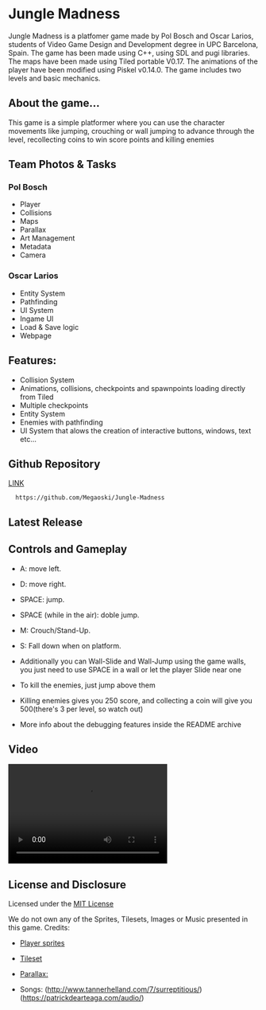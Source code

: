 # Jungle Madness
Jungle Madness is a platfomer game made by Pol Bosch and Oscar Larios, students of Video Game Design and Development degree in UPC Barcelona, Spain. The game has been made using C++, using SDL and pugi libraries. The maps have been made using Tiled portable V0.17. The animations of the player have been modified using Piskel v0.14.0. The game includes two levels and basic mechanics.

## About the game...
This game is a simple platformer where you can use the character movements like jumping, crouching or wall jumping to advance through the level, recollecting coins to win score points and killing enemies

## Team Photos & Tasks

### Pol Bosch

- Player
- Collisions
- Maps
- Parallax
- Art Management
- Metadata
- Camera

### Oscar Larios

- Entity System
- Pathfinding
- UI System
- Ingame UI
- Load & Save logic
- Webpage

## Features:

- Collision System
- Animations, collisions, checkpoints and spawnpoints loading directly from Tiled 
- Multiple checkpoints
- Entity System
- Enemies with pathfinding
- UI System that alows the creation of interactive buttons, windows, text etc...

## Github Repository
[LINK](https://github.com/Megaoski/Jungle-Madness) 
      
      https://github.com/Megaoski/Jungle-Madness

## Latest Release

## Controls and Gameplay

- A: move left.

- D: move right.

- SPACE: jump.

- SPACE (while in the air): doble jump.

- M: Crouch/Stand-Up.

- S: Fall down when on platform.

- Additionally you can Wall-Slide and Wall-Jump using the game walls, you just need to use SPACE in a wall or let the player Slide near   one

- To kill the enemies, just jump above them

- Killing enemies gives you 250 score, and collecting a coin will give you 500(there's 3 per level, so watch out)

- More info about the debugging features inside the README archive 

## Video

<html>
<body>

<video src="https://www.youtube.com/watch?v=PwKE9HYXVyM&feature=youtu.be" width="320" height="200" controls preload></video>

</body>
</html>

## License and Disclosure

Licensed under the [MIT License](https://github.com/Megaoski/Jungle-Madness/blob/master/LICENSE.txt)

We do not own any of the Sprites, Tilesets, Images or Music presented in this game. Credits:

- [Player sprites](https://rvros.itch.io/animated-pixel-hero)


- [Tileset](https://jesse-m.itch.io/jungle-pack)


- [Parallax:](https://edermunizz.itch.io/free-pixel-art-forest)

- Songs:
(http://www.tannerhelland.com/7/surreptitious/)
(https://patrickdearteaga.com/audio/)

